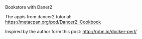 Bookstore with Daner2

The appis from dancer2 tutorial:
https://metacpan.org/pod/Dancer2::Cookbook

Inspired by the author form this post: 
http://robn.io/docker-perl/
